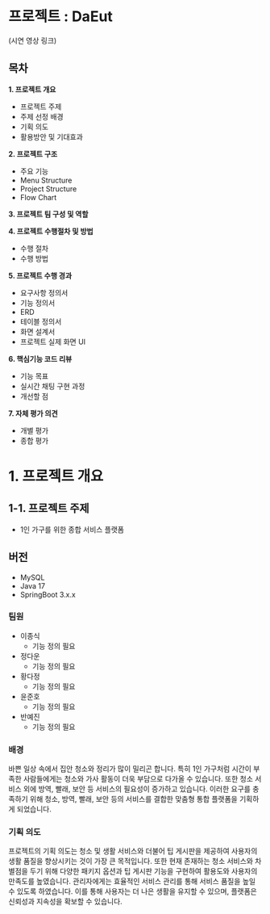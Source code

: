 # 프로젝트 : DaEut

(시연 영상 링크)

## 목차
**1. 프로젝트 개요**
<br>
- 프로젝트 주제
- 주제 선정 배경
- 기획 의도
- 활용방안 및 기대효과
      
**2. 프로젝트 구조**
<br>
- 주요 기능
- Menu Structure
- Project Structure
- Flow Chart
    
**3. 프로젝트 팀 구성 및 역할**
<br>

**4. 프로젝트 수행절차 및 방법**
<br>
- 수행 절차
- 수행 방법 
    
**5. 프로젝트 수행 경과**
<br>
- 요구사항 정의서
- 기능 정의서
- ERD
-  테이블 정의서
-  화면 설계서
- 프로젝트 실제 화면 UI
  
**6. 핵심기능 코드 리뷰**
<br>
- 기능 목표
- 실시간 채팅 구현 과정
- 개선할 점
     
**7. 자체 평가 의견**
<br>
- 개별 평가
- 종합 평가

# 1. 프로젝트 개요
## 1-1. 프로젝트 주제
- 1인 가구를 위한 종합 서비스 플랫폼

## 버전
- MySQL
- Java 17
- SpringBoot 3.x.x

### 팀원
- 이종식
    - 기능 정의 필요
- 정다운
    - 기능 정의 필요
- 황다정
    - 기능 정의 필요
- 윤준호
    - 기능 정의 필요
- 반예진
    - 기능 정의 필요

### 배경
바쁜 일상 속에서 집안 청소와 정리가 많이 밀리곤 합니다.
특히 1인 가구처럼 시간이 부족한 사람들에게는 청소와 가사 활동이 더욱 부담으로 다가올 수 있습니다.
또한 청소 서비스 외에 방역, 빨래, 보안 등 서비스의 필요성이 증가하고 있습니다.
이러한 요구를 충족하기 위해 청소, 방역, 빨래, 보안 등의 서비스를 결합한 맞춤형 통합 플랫폼을 기획하게 되었습니다.


### 기획 의도
프로젝트의 기획 의도는 청소 및 생활 서비스와 더불어 팁 게시판을 제공하여 사용자의 생활 품질을 향상시키는 것이 가장 큰 목적입니다.
또한 현재 존재하는 청소 서비스와 차별점을 두기 위해 다양한 패키지 옵션과 팁 게시판 기능을 구현하여 활용도와 사용자의 만족도를 높였습니다.
관리자에게는 효율적인 서비스 관리를 통해 서비스 품질을 높일 수 있도록 하였습니다.
이를 통해 사용자는 더 나은 생활을 유지할 수 있으며, 플랫폼은 신뢰성과 지속성을 확보할 수 있습니다.
